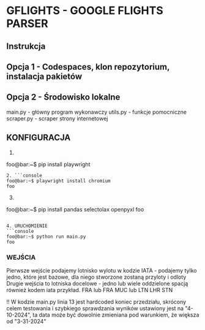 # GFLIGHTS - GOOGLE FLIGHTS PARSER

## Instrukcja 

## Opcja 1 - Codespaces, klon repozytorium, instalacja pakietów

## Opcja 2 - Środowisko lokalne

main.py - główny program wykonawczy
utils.py - funkcje pomocniczne
scraper.py - scraper strony internetowej

## KONFIGURACJA

1. ```console
foo@bar:~$ pip install playwright
```
2. ```console
foo@bar:~$ playwright install chromium 
foo
```

3. ```console
foo@bar:~$ pip install pandas selectolax openpyxl
foo
```

4. URUCHOMIENIE
```console
foo@bar:~$ python run main.py
foo
```

### WEJŚCIA

Pierwsze wejście podajemy lotnisko wylotu w kodzie IATA - podajemy tylko jedno, które jest bazowe, dla niego stworzone zostaną przyloty i odloty
Drugie wejścia to lotniska docelowe - jedno lub wiele oddzielone spacją również kodem iata przykład. FRA lub FRA MUC lub LTN LHR STN 

!! W kodzie main.py linia 13 jest hardcoded koniec przedziału, skrócony celem testowania i szybkiego sprawdzania wyników ustawiony jest na "4-10-2024", ta data może być dowolnie zmieniana pod warunkiem, że większa od "3-31-2024"
